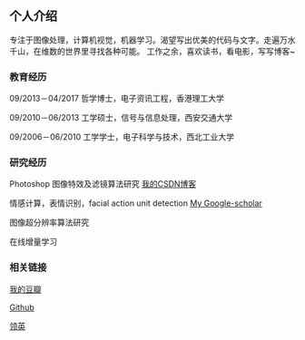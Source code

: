 ## 个人介绍

专注于图像处理，计算机视觉，机器学习。渴望写出优美的代码与文字。走遍万水千山，在维数的世界里寻找各种可能。
工作之余，喜欢读书，看电影，写写博客~

### 教育经历

09/2013－04/2017 哲学博士，电子资讯工程，香港理工大学

09/2010－06/2013 工学硕士，信号与信息处理，西安交通大学

09/2006－06/2010 工学学士，电子科学与技术，西北工业大学

### 研究经历

Photoshop 图像特效及滤镜算法研究 [我的CSDN博客](http://blog.csdn.net/matrix_space)

情感计算，表情识别，facial action unit detection [My Google-scholar](https://scholar.google.com.hk/citations?user=rxgVQYkAAAAJ&hl=en)

图像超分辨率算法研究

在线增量学习

### 相关链接

[我的豆瓣](https://www.douban.com/people/shiyi_forever/)

[Github](https://github.com/chenjunkai2018)

[领英](https://www.linkedin.com/feed/)


